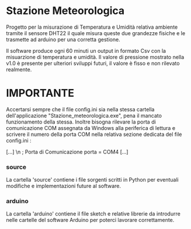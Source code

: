 # Stazione Meteorologica 

Progetto per la misurazione di Temperatura e Umidità relativa ambiente
tramite il sensore DHT22 il quale misura queste due grandezze fisiche 
e le trasmette ad arduino per una corretta gestione.

Il software produce ogni 60 minuti un output in formato Csv 
con la misuarzione di temperatura e umidità. Il valore di pressione mostrato nella v1.0 
è presente per ulteriori sviluppi futuri, il valore è fisso e non rilevato realmente.

# IMPORTANTE 
Accertarsi sempre che il file config.ini sia nella stessa cartella
dell'applicazione "Stazione_meteorologica.exe", 
pena il mancato funzionamento della stessa. Inoltre bisogna rilevare
la porta di comunicazione COM assegnata da Windows alla periferica di lettura
e scrivere il numero della porta COM nella relativa sezione dedicata 
del file config.ini :

[...] \n
; Porta di Comunicazione
porta = COM4
[...]

### source
La cartella 'source' contiene i file sorgenti scritti in Python per eventuali modifiche 
e implementazioni future al software.

### arduino
La cartella 'arduino' contiene il file sketch e relative librerie da introdurre nelle
cartelle del software Arduino per poterci lavorare correttamente.
